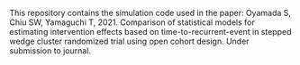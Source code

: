 This repository contains the simulation code used in the paper: Oyamada S, Chiu SW, Yamaguchi T, 2021. Comparison of statistical models for estimating intervention effects based on time-to-recurrent-event in stepped wedge cluster randomized trial using open cohort design. Under submission to journal.
